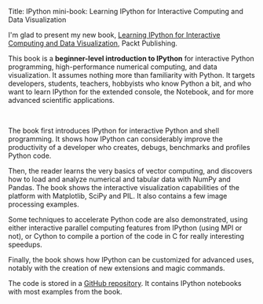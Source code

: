 Title: IPython mini-book: Learning IPython for Interactive Computing and Data Visualization

I'm glad to present my new book, [Learning IPython for Interactive Computing and Data Visualization](http://ipython.rossant.net/), Packt
Publishing.

<!--[![Learning IPython for Interactive Computing and Data
Visualization]({filename}images/minibook.jpg)](http://ipython.rossant.net/)-->

This book is a **beginner-level introduction to IPython** for
interactive Python programming, high-performance numerical computing,
and data visualization. It assumes nothing more than familiarity with
Python. It targets developers, students, teachers, hobbyists who know
Python a bit, and who want to learn IPython for the extended console,
the Notebook, and for more advanced scientific applications.

 <!-- PELICAN_END_SUMMARY -->

The book first introduces IPython for interactive Python and shell
programming. It shows how IPython can considerably improve the
productivity of a developer who creates, debugs, benchmarks and profiles
Python code.

Then, the reader learns the very basics of vector computing, and
discovers how to load and analyze numerical and tabular data with NumPy
and Pandas. The book shows the interactive visualization capabilities of
the platform with Matplotlib, SciPy and PIL. It also contains a few
image processing examples.

Some techniques to accelerate Python code are also demonstrated, using
either interactive parallel computing features from IPython (using MPI
or not), or Cython to compile a portion of the code in C for really
interesting speedups.

Finally, the book shows how IPython can be customized for advanced uses,
notably with the creation of new extensions and magic commands.

The code is stored in a [GitHub
repository](https://github.com/rossant/ipython-minibook). It contains
IPython notebooks with most examples from the book.
